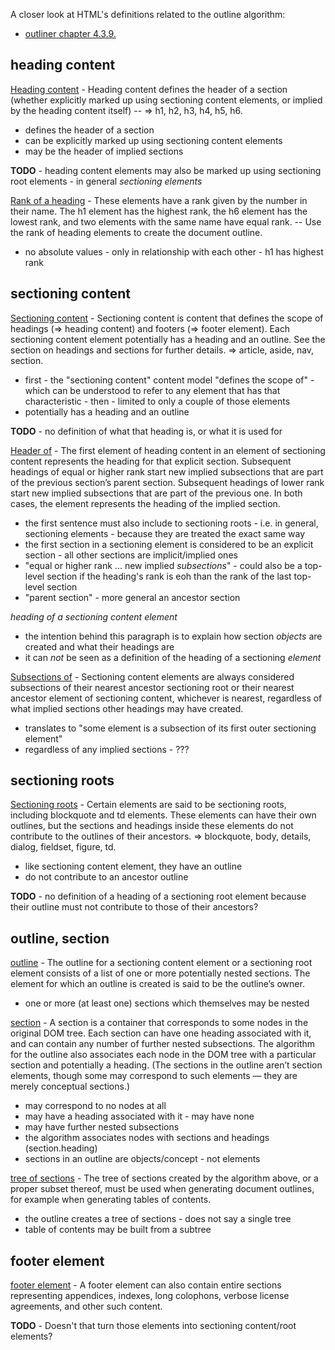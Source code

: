 
A closer look at HTML's definitions related to the outline algorithm:

* [outliner chapter 4.3.9.](./outliner-4.3.9.md)

## heading content

[Heading content](https://w3c.github.io/html/dom.html#heading-content) -
Heading content defines the header of a section (whether explicitly marked up
using sectioning content elements, or implied by the heading content itself) --
=> h1, h2, h3, h4, h5, h6.

* defines the header of a section
* can be explicitly marked up using sectioning content elements
* may be the header of implied sections

**TODO** - heading content elements may also be marked up using sectioning root
elements - in general *sectioning elements*

[Rank of a heading](https://w3c.github.io/html/sections.html#rank) -
These elements have a rank given by the number in their name. The h1 element
has the highest rank, the h6 element has the lowest rank, and two elements with
the same name have equal rank. -- Use the rank of heading elements to create the
document outline.

* no absolute values - only in relationship with each other - h1 has highest rank

## sectioning content

[Sectioning content](https://w3c.github.io/html/dom.html#sectioning-content) -
Sectioning content is content that defines the scope of headings (=> heading
content) and footers (=> footer element). Each sectioning content element
potentially has a heading and an outline. See the section on headings and
sections for further details.
=> article, aside, nav, section.

* first - the "sectioning content" content model "defines the scope of" - which
  can be understood to refer to any element that has that characteristic -
  then - limited to only a couple of those elements
* potentially has a heading and an outline

**TODO** - no definition of what that heading is, or what it is used for

[Header of](https://w3c.github.io/html/sections.html#headings-and-sections) -
The first element of heading content in an element of sectioning content represents
the heading for that explicit section. Subsequent headings of equal or higher rank
start new implied subsections that are part of the previous section’s parent section.
Subsequent headings of lower rank start new implied subsections that are part of
the previous one. In both cases, the element represents the heading of the implied
section.

* the first sentence must also include to sectioning roots - i.e. in general,
  sectioning elements - because they are treated the exact same way
* the first section in a sectioning element is considered to be an explicit
  section - all other sections are implicit/implied ones
* "equal or higher rank ... new implied *subsections*" - could also be a top-level
  section if the heading's rank is eoh than the rank of the last top-level section
* "parent section" - more general an ancestor section

*heading of a sectioning content element*

* the intention behind this paragraph is to explain how section *objects* are
  created and what their headings are
* it can *not* be seen as a definition of the heading of a sectioning *element*

[Subsections of](https://w3c.github.io/html/sections.html#headings-and-sections) -
Sectioning content elements are always considered subsections of their nearest
ancestor sectioning root or their nearest ancestor element of sectioning content,
whichever is nearest, regardless of what implied sections other headings may have
created.

* translates to "some element is a subsection of its first outer sectioning element"
* regardless of any implied sections - ???

## sectioning roots

[Sectioning roots](https://w3c.github.io/html/sections.html#sectioning-roots) -
Certain elements are said to be sectioning roots, including blockquote and td
elements. These elements can have their own outlines, but the sections and
headings inside these elements do not contribute to the outlines of their
ancestors.
=> blockquote, body, details, dialog, fieldset, figure, td.

* like sectioning content element, they have an outline
* do not contribute to an ancestor outline

**TODO** - no definition of a heading of a sectioning root element because their
outline must not contribute to those of their ancestors?

## outline, section

[outline](https://w3c.github.io/html/sections.html#creating-an-outline) -
The outline for a sectioning content element or a sectioning root element consists
of a list of one or more potentially nested sections. The element for which an
outline is created is said to be the outline’s owner.

* one or more (at least one) sections which themselves may be nested

[section](https://w3c.github.io/html/sections.html#creating-an-outline) -
A section is a container that corresponds to some nodes in the original DOM tree.
Each section can have one heading associated with it, and can contain any number
of further nested subsections. The algorithm for the outline also associates each
node in the DOM tree with a particular section and potentially a heading. (The
sections in the outline aren’t section elements, though some may correspond to
such elements — they are merely conceptual sections.)

* may correspond to no nodes at all
* may have a heading associated with it - may have none
* may have further nested subsections
* the algorithm associates nodes with sections and headings (section.heading)
* sections in an outline are objects/concept - not elements

[tree of sections](https://w3c.github.io/html/sections.html#creating-an-outline) -
The tree of sections created by the algorithm above, or a proper subset thereof,
must be used when generating document outlines, for example when generating tables
of contents.

* the outline creates a tree of sections - does not say a single tree
* table of contents may be built from a subtree

## footer element

[footer element](https://w3c.github.io/html/sections.html#the-footer-element) -
A footer element can also contain entire sections representing appendices,
indexes, long colophons, verbose license agreements, and other such content.

**TODO** - Doesn't that turn those elements into sectioning content/root elements?
